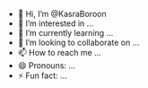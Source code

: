 - 👋 Hi, I’m @KasraBoroon
- 👀 I’m interested in ...
- 🌱 I’m currently learning ...
- 💞️ I’m looking to collaborate on ...
- 📫 How to reach me ...
- 😄 Pronouns: ...
- ⚡ Fun fact: ...

<!---
KasraBoroon/KasraBoroon is a ✨ special ✨ repository because its `README.md` (this file) appears on your GitHub profile.
You can click the Preview link to take a look at your changes.
--->
